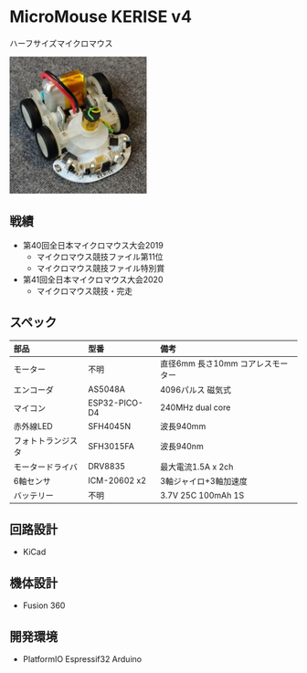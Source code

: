 # MicroMouse KERISE v4

ハーフサイズマイクロマウス

<img src="images/kerise-v4-3.jpg" alt="KERISE v4" width="240px"/>

## 戦績

- 第40回全日本マイクロマウス大会2019
  - マイクロマウス競技ファイル第11位
  - マイクロマウス競技ファイル特別賞
- 第41回全日本マイクロマウス大会2020
  - マイクロマウス競技・完走

## スペック

| 部品               | 型番          | 備考                              |
| :----------------- | :------------ | :-------------------------------- |
| モーター           | 不明          | 直径6mm 長さ10mm コアレスモーター |
| エンコーダ         | AS5048A       | 4096パルス 磁気式                 |
| マイコン           | ESP32-PICO-D4 | 240MHz dual core                  |
| 赤外線LED          | SFH4045N      | 波長940mm                         |
| フォトトランジスタ | SFH3015FA     | 波長940nm                         |
| モータードライバ   | DRV8835       | 最大電流1.5A x 2ch                |
| 6軸センサ          | ICM-20602 x2  | 3軸ジャイロ+3軸加速度             |
| バッテリー         | 不明          | 3.7V 25C 100mAh 1S                |

## 回路設計

- KiCad

## 機体設計

- Fusion 360

## 開発環境

- PlatformIO Espressif32 Arduino
